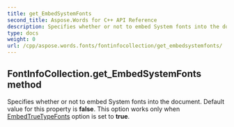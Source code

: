 ```yaml
---
title: get_EmbedSystemFonts
second_title: Aspose.Words for C++ API Reference
description: Specifies whether or not to embed System fonts into the document. Default value for this property is false. This option works only when EmbedTrueTypeFonts option is set to true. 
type: docs
weight: 0
url: /cpp/aspose.words.fonts/fontinfocollection/get_embedsystemfonts/
---
```

## FontInfoCollection.get_EmbedSystemFonts method


Specifies whether or not to embed System fonts into the document. Default value for this property is **false**. This option works only when [EmbedTrueTypeFonts](./get_embedtruetypefonts/) option is set to **true**.

